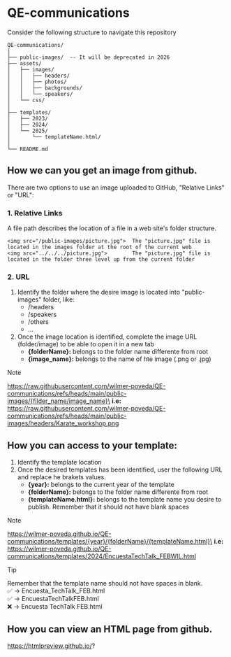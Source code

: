 # QE-communications

Consider the following structure to navigate this repository
```
QE-communications/
│
├── public-images/  -- It will be deprecated in 2026
├── assets/
│   ├── images/
│   │   ├── headers/
│   │   ├── photos/
│   │   ├── backgrounds/
│   │   └── speakers/
│   └── css/
│
├── templates/
│   ├── 2023/
│   ├── 2024/
│   └── 2025/
│       └── templateName.html/
│
└── README.md
```

## How we can you get an image from github.
There are two options to use an image uploaded to GitHub, "Relative Links" or "URL":

### 1. Relative Links
A file path describes the location of a file in a web site's folder structure.

```
<img src="/public-images/picture.jpg">  The "picture.jpg" file is located in the images folder at the root of the current web
<img src="../../../picture.jpg">        The "picture.jpg" file is located in the folder three level up from the current folder
```

### 2. URL 
1. Identify the folder where the desire image is located into "public-images" folder, like:
    - /headers
    - /speakers
    - /others
    - ...
2. Once the image location is identified, complete the image URL (folder/image) to be able to open it in a new tab
    - **{folderName}:** belongs to the folder name differente from root
    - **{image_name}:** belongs to the name of hte image (.png or .jpg)
> [!NOTE]
> https://raw.githubusercontent.com/wilmer-poveda/QE-communications/refs/heads/main/public-images/{filder_name/image_name}\
> **i.e:** https://raw.githubusercontent.com/wilmer-poveda/QE-communications/refs/heads/main/public-images/headers/Karate_workshop.png


## How you can access to your template:
1. Identify the template location
2. Once the desired templates has been identified, user the following URL and replace he brakets values.
    - **{year}:** belongs to the current year of the template
    - **{folderName}:** belongs to the folder name differente from root
    - **{templateName.html}:** belongs to the template name you desire to publish. Remember that it should not have blank spaces
> [!NOTE]
> https://wilmer-poveda.github.io/QE-communications/templates/{year}/{folderName}/{templateName.html}\
> **i.e:** https://wilmer-poveda.github.io/QE-communications/templates/2024/EncuestaTechTalk_FEBWIL.html

> [!TIP]
> Remember that the template name should not have spaces in blank.\
> :white_check_mark:	 -> Encuesta_TechTalk_FEB.html\
> :white_check_mark:	 -> EncuestaTechTalkFEB.html\
> :x:  -> Encuesta TechTalk FEB.html
    
## How you can view an HTML page from github.
https://htmlpreview.github.io/?